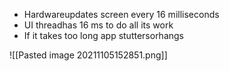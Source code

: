 * Hardwareupdates screen every 16 milliseconds
* UI threadhas 16 ms to do all its work
* If it takes too long app stuttersorhangs

![[Pasted image 20211105152851.png]]